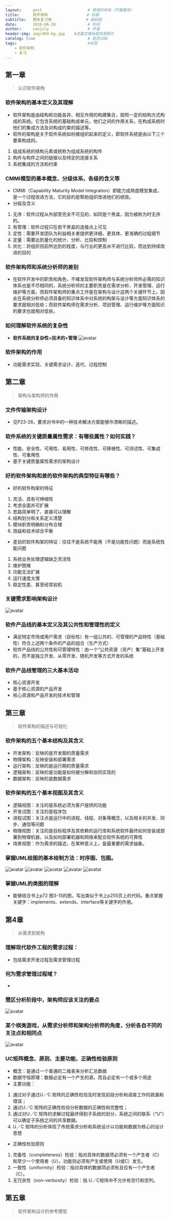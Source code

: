 ```yaml
---
layout:     post                    # 使用的布局（不需要改）
title:      软件架构                 # 标题 
subtitle:   期末复习用               # 副标题
date:       2018-06-20              # 时间
author:     canjuly                 # 作者
header-img: img/404-bg.jpg    #这篇文章标题背景图片
catalog: true                       # 是否归档
tags:                               #标签
    - 软件架构
    - 复习
---
```


## 第一章
> 认识软件架构

### 软件架构的基本定义及其理解
* 软件架构是由结构和功能各异、相互作用的构建集合，按照一定的结构方式构成的系统。它包含系统的基础构成单元，他们之间的作用关系，在构成系统时他们的集成方法及对构成约束的描述等。
* 软件的架构是关于软件系统如何被组织起来的定义，即软件系统是由以下三个要素构成的。
1. 组成系统的结构元素或统称为组成系统的构件
2. 构件与构件之间的链接以及特定的连接关系
3. 系统集成的方法和约束
### CMMI模型的基本概念、分级体系、各级的含义等
* CMMI（Capability Maturity Model Integration）即能力成熟度模型集成，是一个过程改进方法，它的目的是帮助组织改进他们的绩效。
* 分级及含义
1. 无序：软件过程从外部至完全不可见的，如同是个黑盒，因为被称为时无序的。
2. 有管理：软件过程只在若干黑盒的连接点上可见
3. 定性：需要开发团队为利益相关者提供更详细、更具体、更准确的过程细节
4. 定量：需要达到量化的统计、分析、比较和控制
5. 优化：将组织目前所达到的程度，与行业的更高水平进行比较，而达到持续改进的目的
### 软件架构师和系统分析师的差别
* 在软件开发中的职责和角色，不难发现软件架构师与系统分析师所必需的知识体系也是不尽相同的，系统分析师的主要职责是在需求分析、开发管理、运行维护等方面，而软件架构师的重点工作是在架构与设计这两个关键环节上。因此在系统分析师必须具备的知识体系中对系统的构架与设计等方面知识体系的要求就相对低些；而软件架构师在需求分析、项目管理、运行维护等方面知识的要求也就相对低些。
### 如何理解软件系统的复杂性
* **软件系统的复杂性=技术的+管理**
![avatar](https://raw.githubusercontent.com/canjuly/canjuly.github.io/master/img/post-software-1.jpg)
### 软件架构的作用
* 功能需求实现、关键需求设计、迭代、过程控制


## 第二章
> 架构与架构师的作用

### 文件传输架构设计
* 见P23-26，要求对书中的一种技术解决方案能够作清晰的描述。
### 软件系统的关键质量属性需求：有哪些属性？如何实践？
* 性能、安全性、可用性、易用性、可修改性、可移植性、可测试性、可集成性、可重用性
* 基于关键质量属性需求的架构设计
### 好的软件架构和差的软件架构的典型特征有哪些？
* 好的软件构架的特征
1. 灵活、具有可伸缩性
2. 考虑全面并可扩展
3. 思路简单明了、直接可以理解
4. 结构划分和关系定义清楚
5. 模块职责明确和分布合理
6. 效益和技术综合平衡
* 差劲的软件构架的特征：往往不是系统不能用（不是功能性问题）而是系统性能问题
1. 系统业务处理逻辑缺乏灵活性
2. 维护困难
3. 功能无法扩展
4. 运行速度太慢
5. 稳定性差、甚至经常宕机
### 关键需求影响架构设计
![avatar](https://raw.githubusercontent.com/canjuly/canjuly.github.io/master/img/post-software-2.png)
### 软件产品线的基本定义及其公共性和管理性的定义
* 满足特定市场或用户需求（目标性）有一组公共的、可管理的产品特性（基础性）符合上述两个条件的产品的组合（生产方式）
* 软件产品线的公共性和可管理特性：由一个“公共资源（资产）集”基础上开发的，而不是独立开发、从零开发、随机开发等方式开发的系统
### 软件产品线管理的三大基本活动
* 核心资源开发
* 基于核心资源的产品开发
* 核心资源和产品开发的技术和管理


## 第三章
> 软件架构的描述与可视化

### 软件架构的五个基本结构及其含义
* 开发架构：反映的是开发期的质量需求
* 物理架构：反映安装和部署需求
* 运行架构：反映的是运行期的质量需求
* 逻辑架构：反映的是功能是如何被分解和协同实现的
* 数据架构：反映的是数据需求
### 软件架构的五个基本视图及其含义
* 逻辑视图：关注的是系统必须为客户提供的功能
* 开发试图：关注的是程序包
* 进程试图：关注点是运行中的进程、线程、对象等概念，以及相关的并发、同步、通信等问题
* 物理视图：关注的是目标程序及其依赖的运行库和系统软件最终如何安装或部署到物理机器，以及如何部署机器和网络来配合软件系统的可靠性
* 场景视图：作为需求的描述，在某种意义上，是最重要的需求抽象。
### 掌握UML绘图的基本绘制方法：时序图、包图。
![avatar](https://raw.githubusercontent.com/canjuly/canjuly.github.io/master/img/post-software-3.png)
![avatar](https://raw.githubusercontent.com/canjuly/canjuly.github.io/master/img/post-software-4.png)
![avatar](https://raw.githubusercontent.com/canjuly/canjuly.github.io/master/img/post-software-5.png)
![avatar](https://raw.githubusercontent.com/canjuly/canjuly.github.io/master/img/post-software-6.png)
![avatar](https://raw.githubusercontent.com/canjuly/canjuly.github.io/master/img/post-software-7.png)
### 掌握UML的类图的理解
* 能够结合书上p72 图3-15的图，写出类似于书上p255页上的代码。重点掌握关键字：implements、extends、interface等关键字的作用。


## 第4章
> 从需求到架构

### 理解现代软件工程的需求过程：
* 包括需求开发过程及需求管理过程
### 何为需求管理过程域？
* 
### 需区分析阶段中，架构师应该关注的要点
![avatar](https://raw.githubusercontent.com/canjuly/canjuly.github.io/master/img/post-software-8.png)
### 某个棋类游戏，从需求分析师和架构分析师的角度，分析各自不同的关注点和相同点
![avatar](https://raw.githubusercontent.com/canjuly/canjuly.github.io/master/img/post-software-9.png)
### UC矩阵概念、原则、主要功能、正确性检验原则
* 概念：是通过一个普通的二维表来分析汇总数据
* 数据守恒原理：数据必定有一个产生的源，而且必定有一个或多个用途
* 主要功能：
1. 通过对子通过U／C 矩阵的正确性检验及时发现前段分析和调查工作的疏漏和错误；
2. 通过U／C 矩阵的正确性检验分析数据的正确性和完整性；
3. 通过对U／C 矩阵的求解过程最终得到子系统的划分，系统之间的联系（“U”）可以确定子系统之间的共享数据。
4. U／C 矩阵的分析体现了传统需求分析和系统设计以功能和数据为核心的设计思想
* 正确性检验原则
1. 完备性（completeness）检验：指对具体的数据项必须有一个产生者（C）和至少一个使用者（U），功能则必须有产生或使用（U或C）发生。
2. 一致性（uniformity）检验：指对具体的数据项必须有且仅有一个产生者（C）。
3. 无冗余性（non-verbosity）检验：指 U／C矩阵中不允许有空行和空列。


## 第五章
> 软件架构设计的参考模型
